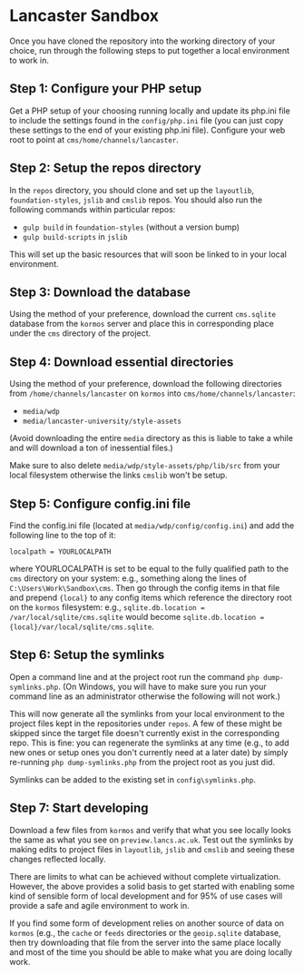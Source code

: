 #####

# Lancaster Sandbox

Once you have cloned the repository into the working directory of your choice, run through the following
steps to put together a local environment to work in.

## Step 1: Configure your PHP setup

Get a PHP setup of your choosing running locally and update its php.ini file to include the settings found in
the `config/php.ini` file (you can just copy these settings to the end of your existing php.ini
file). Configure your web root to point at `cms/home/channels/lancaster`.

## Step 2: Setup the repos directory

In the `repos` directory, you should clone and set up the `layoutlib`, `foundation-styles`, `jslib` 
and `cmslib` repos. You should also run the following commands within particular repos:

- `gulp build` in `foundation-styles` (without a version bump)
- `gulp build-scripts` in `jslib`

This will set up the basic resources that will soon be linked to in your local environment.

## Step 3: Download the database

Using the method of your preference, download the current `cms.sqlite` database from the `kormos` server and 
place this in corresponding place under the `cms` directory of the project.

## Step 4: Download essential directories

Using the method of your preference, download the following directories from `/home/channels/lancaster` on `kormos`
into `cms/home/channels/lancaster`:

- `media/wdp`
- `media/lancaster-university/style-assets`

(Avoid downloading the entire `media` directory as this is liable to take a while and will download a ton
of inessential files.)

Make sure to also delete `media/wdp/style-assets/php/lib/src` from your local filesystem otherwise the links
`cmslib` won't be setup.

## Step 5: Configure config.ini file

Find the config.ini file (located at `media/wdp/config/config.ini`) and add the following line to the top of it:

``localpath = YOURLOCALPATH``

where YOURLOCALPATH is set to be equal to the fully qualified path to the `cms` directory on your system: e.g., 
something along the lines of `C:\Users\Work\Sandbox\cms`. Then go through the config items in that file and prepend 
`{local}` to any config items which reference the directory root on the `kormos` filesystem: e.g.,  `sqlite.db.location = /var/local/sqlite/cms.sqlite` 
would become `sqlite.db.location = {local}/var/local/sqlite/cms.sqlite`.

## Step 6: Setup the symlinks

Open a command line and at the project root run the command `php dump-symlinks.php`. (On Windows, you will
have to make sure you run your command line as an administrator otherwise the following will not work.)

This will now generate all the symlinks from your local environment to the project files kept in the
repositories under `repos`. A few of these might be skipped since the target file doesn't currently exist
in the corresponding repo. This is fine: you can regenerate the symlinks at any time (e.g., to add new ones or
setup ones you don't currently need at a later date) by simply re-running `php dump-symlinks.php` from the project
root as you just did.

Symlinks can be added to the existing set in `config\symlinks.php`.

## Step 7: Start developing

Download a few files from `kormos` and verify that what you see locally looks the same as what you see on 
`preview.lancs.ac.uk`. Test out the symlinks by making edits to project files in `layoutlib`, `jslib` and `cmslib` and 
seeing these changes reflected locally.

There are limits to what can be achieved without complete virtualization. However, the above provides a solid basis to
get started with enabling some kind of sensible form of local development and for 95% of use cases will provide a
safe and agile environment to work in.

If you find some form of development relies on another source of data on `kormos` (e.g., the `cache` or `feeds` directories
or the `geoip.sqlite` database, then try downloading that file from the server into the same place locally and most of
the time you should be able to make what you are doing locally work.


